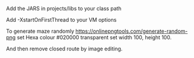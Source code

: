 Add the JARS in projects/libs to your class path 

Add -XstartOnFirstThread to your VM options


To generate maze randomly
https://onlinepngtools.com/generate-random-png
set Hexa colour 
#020000
transparent
set width 100, height 100.

And then remove closed route by image editing.
